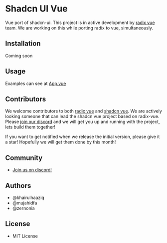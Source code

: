 # Shadcn UI Vue

Vue port of shadcn-ui.
This project is in active development by [radix vue](github.com/radix-vue/radix-vue) team. We are working on this while porting radix to vue, simultaneously.

## Installation

Coming soon


## Usage
Examples can see at [App.vue](./packages/shadcn-vue/src/App.vue)

## Contributors

We welcome contributors to both [radix vue](github.com/radix-vue/radix-vue) and [shadcn vue](github.com/radix-vue/shadcn-vue). We are actively looking someone that can lead the shadcn vue project based on radix-vue. Please [join our discord](https://discord.gg/dpf7BZY3) and we will get you up and running with the project, lets build them together!

If you want to get notified when we release the initial version, please give it a star! Hopefully we will get them done by this month!

## Community

- [Join us on discord!](https://discord.gg/dpf7BZY3)

## Authors

- @khairulhaaziq
- @mujahidfa
- @zernonia

## License
- MIT License
